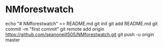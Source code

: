 # NMforestwatch
echo "# NMforestwatch" >> README.md
git init
git add README.md
git commit -m "first commit"
git remote add origin https://github.com/seanoneill505/NMforestwatch.git
git push -u origin master
